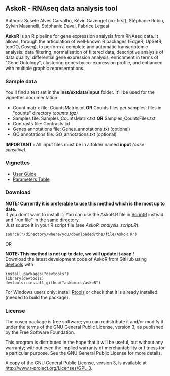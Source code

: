 ## AskoR - RNAseq data analysis tool

Authors: Susete Alves Carvalho, Kévin Gazengel (co-first), Stéphanie Robin, Sylvin Masanelli, Stéphanie Daval, Fabrice Legeai <br/>

**AskoR** is an R pipeline for gene expression analysis from RNAseq data. It allows, through the articulation of well-known R packages (EdgeR, UpSetR, topGO, Coseq), to perform a complete and automatic transcriptomic analysis: data filtering, normalisation of filtered data, descriptive analysis of data quality, differential gene expression analysis, enrichment in terms of "Gene Ontology", clustering genes by co-expression profile, and enhanced with multiple graphic representations.

### Sample data
You'll find a test set in the **inst/extdata/input** folder. It'll be used for the vignettes documentation.<br/>

  - Count matrix file: CountsMatrix.txt **OR** Counts files per samples: files in "counts" directory _(counts.tgz)_
  - Samples file: Samples_CountsMatrix.txt **OR** Samples_CountsFiles.txt 
  - Contrasts file: Contrasts.txt
  - Genes annotations file: Genes_annotations.txt (optional)
  - GO annotations file: GO_annotations.txt (optional)

**IMPORTANT :** All input files must be in a folder named **input** _(case sensitive)_.

### Vignettes

* [User Guide](https://github.com/asusete/askoR/wiki/Pipeline-askoR:-User-Guide)
* [Parameters Table](https://github.com/asusete/askoR/wiki/Pipeline-askoR:-Parameters-Table)

### Download
**NOTE: Currently it is preferable to use this method which is the most up to date.**<br/>
If you don't want to install it: You can use the AskoR.R file in [ScriptR](https://github.com/asusete/askoR/tree/master/ScriptR) instead and "run file" in the same directory.  
Just source it in your R script file (see _AskoR_analysis_script.R_):  
```
source("/directory/where/you/downloaded/the/file/AskoR.R")
```
OR

**NOTE: This method is not up to date, we will update it asap !**<br/>
Download the latest development code of AskoR from GitHub using [devtools](https://cran.r-project.org/package=devtools) with
```
install.packages("devtools")
library(devtools)
devtools::install_github("askomics/askoR")
```
For Windows users only: install [Rtools](https://cran.r-project.org/bin/windows/Rtools/) or check that it is already installed (needed to build the package).
 
### License

The coseq package is free software; you can redistribute it and/or modify it under the terms of the GNU General Public License, version 3, as published by the Free Software Foundation.

This program is distributed in the hope that it will be useful, but without any warranty; without even the implied warranty of merchantability or fitness for a particular purpose. See the GNU General Public License for more details.

A copy of the GNU General Public License, version 3, is available at http://www.r-project.org/Licenses/GPL-3.
